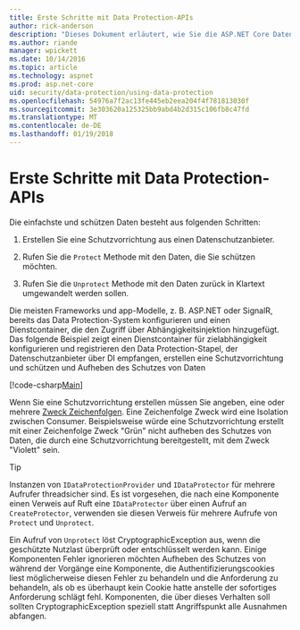 ```yaml
---
title: Erste Schritte mit Data Protection-APIs
author: rick-anderson
description: "Dieses Dokument erläutert, wie Sie die ASP.NET Core Datenschutz-APIs zum Schützen und Aufheben des Schutzes Daten in eine app."
ms.author: riande
manager: wpickett
ms.date: 10/14/2016
ms.topic: article
ms.technology: aspnet
ms.prod: asp.net-core
uid: security/data-protection/using-data-protection
ms.openlocfilehash: 54976a7f2ac13fe445eb2eea204f4f781813030f
ms.sourcegitcommit: 3e303620a125325bb9abd4b2d315c106fb8c47fd
ms.translationtype: MT
ms.contentlocale: de-DE
ms.lasthandoff: 01/19/2018
---
```

# <a name="getting-started-with-the-data-protection-apis"></a>Erste Schritte mit Data Protection-APIs

<a name="security-data-protection-getting-started"></a>

Die einfachste und schützen Daten besteht aus folgenden Schritten:

1. Erstellen Sie eine Schutzvorrichtung aus einen Datenschutzanbieter.

2. Rufen Sie die `Protect` Methode mit den Daten, die Sie schützen möchten.

3. Rufen Sie die `Unprotect` Methode mit den Daten zurück in Klartext umgewandelt werden sollen.

Die meisten Frameworks und app-Modelle, z. B. ASP.NET oder SignalR, bereits das Data Protection-System konfigurieren und einen Dienstcontainer, die den Zugriff über Abhängigkeitsinjektion hinzugefügt. Das folgende Beispiel zeigt einen Dienstcontainer für zielabhängigkeit konfigurieren und registrieren den Data Protection-Stapel, der Datenschutzanbieter über DI empfangen, erstellen eine Schutzvorrichtung und schützen und Aufheben des Schutzes von Daten

[!code-csharp[Main](../../security/data-protection/using-data-protection/samples/protectunprotect.cs?highlight=26,34,35,36,37,38,39,40)]

Wenn Sie eine Schutzvorrichtung erstellen müssen Sie angeben, eine oder mehrere [Zweck Zeichenfolgen](consumer-apis/purpose-strings.md). Eine Zeichenfolge Zweck wird eine Isolation zwischen Consumer. Beispielsweise würde eine Schutzvorrichtung erstellt mit einer Zeichenfolge Zweck "Grün" nicht aufheben des Schutzes von Daten, die durch eine Schutzvorrichtung bereitgestellt, mit dem Zweck "Violett" sein.

>[!TIP]
> Instanzen von `IDataProtectionProvider` und `IDataProtector` für mehrere Aufrufer threadsicher sind. Es ist vorgesehen, die nach eine Komponente einen Verweis auf Ruft eine `IDataProtector` über einen Aufruf an `CreateProtector`, verwenden sie diesen Verweis für mehrere Aufrufe von `Protect` und `Unprotect`.
>
>Ein Aufruf von `Unprotect` löst CryptographicException aus, wenn die geschützte Nutzlast überprüft oder entschlüsselt werden kann. Einige Komponenten Fehler ignorieren möchten Aufheben des Schutzes von während der Vorgänge eine Komponente, die Authentifizierungscookies liest möglicherweise diesen Fehler zu behandeln und die Anforderung zu behandeln, als ob es überhaupt kein Cookie hatte anstelle der sofortiges Anforderung schlägt fehl. Komponenten, die über dieses Verhalten soll sollten CryptographicException speziell statt Angriffspunkt alle Ausnahmen abfangen.
